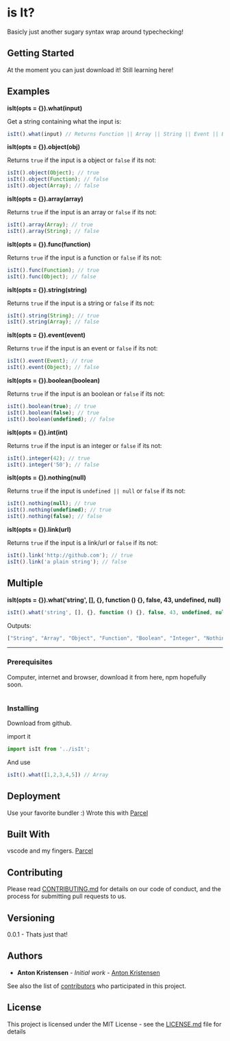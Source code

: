 # is It?

Basicly just another sugary syntax wrap around typechecking!

## Getting Started

At the moment you can just download it! Still learning here!

## Examples

**isIt(opts = {}).what(input)**

Get a string containing what the input is:
```javascript
isIt().what(input) // Returns Function || Array || String || Event || Boolean || Integer || tells you that he couldn't figure it out.
```

**isIt(opts = {}).object(obj)**

Returns `true` if the input is a object or `false` if its not:
```javascript
isIt().object(Object); // true
isIt().object(Function); // false
isIt().object(Array); // false
```

**isIt(opts = {}).array(array)**

Returns `true` if the input is an array or `false` if its not:
```javascript
isIt().array(Array); // true
isIt().array(String); // false
```

**isIt(opts = {}).func(function)**

Returns `true` if the input is a function or `false` if its not:
```javascript
isIt().func(Function); // true
isIt().func(Object); // false
```

**isIt(opts = {}).string(string)**

Returns `true` if the input is a string or `false` if its not:
```javascript
isIt().string(String); // true
isIt().string(Array); // false
```

**isIt(opts = {}).event(event)**

Returns `true` if the input is an event or `false` if its not:
```javascript
isIt().event(Event); // true
isIt().event(Object); // false
```

**isIt(opts = {}).boolean(boolean)**

Returns `true` if the input is an boolean or `false` if its not:
```javascript
isIt().boolean(true); // true
isIt().boolean(false); // true
isIt().boolean(undefined); // false
```

**isIt(opts = {}).int(int)**

Returns `true` if the input is an integer or `false` if its not:
```javascript
isIt().integer(42); // true
isIt().integer('50'); // false
```

**isIt(opts = {}).nothing(null)**

Returns `true` if the input is `undefined || null` or `false` if its not:
```javascript
isIt().nothing(null); // true
isIt().nothing(undefined); // true
isIt().nothing(false); // false
```

**isIt(opts = {}).link(url)**

Returns `true` if the input is a link/url or `false` if its not:
```javascript
isIt().link('http://github.com'); // true
isIt().link('a plain string'); // false
```

## Multiple

**isIt(opts = {}).what('string', [], {}, function () {}, false, 43, undefined, null)**
```javascript
isIt().what('string', [], {}, function () {}, false, 43, undefined, null)
```
Outputs:
```javascript
["String", "Array", "Object", "Function", "Boolean", "Integer", "Nothing", "Nothing"]
```

***
### Prerequisites

Computer, internet and browser, download it from here, npm hopefully soon.

```
```

### Installing

Download from github.

import it

```javascript
import isIt from '../isIt';
```

And use

```javascript
isIt().what([1,2,3,4,5]) // Array
```

## Deployment

Use your favorite bundler :)
Wrote this with [Parcel](https://parceljs.org/)

## Built With

vscode and my fingers.
[Parcel](https://parceljs.org/)

## Contributing

Please read [CONTRIBUTING.md]() for details on our code of conduct, and the process for submitting pull requests to us.

## Versioning

0.0.1 - Thats just that!

## Authors

* **Anton Kristensen** - *Initial work* - [Anton Kristensen](https://github.com/antonedvard)

See also the list of [contributors](https://github.com/antonedvard/isIt/contributors) who participated in this project.

## License

This project is licensed under the MIT License - see the [LICENSE.md](LICENSE.md) file for details
